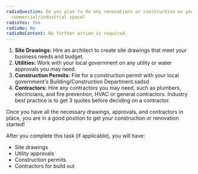 ```yaml
---
radioQuestion: Do you plan to do any renovations or construction on your
  commercial/industrial space?
radioYes: Yes
radioNo: No
radioNoContent: No further action is required.
---
```

1. **Site Drawings:** Hire an architect to create site drawings that meet your business needs and budget.
2. **Utilities:** Work with your local government on any utility or water approvals you may need.
3. **Construction Permits:** File for a construction permit with your local government's Building/Construction Department.sadsd
4. **Contractors:** Hire any contractors you may need, such as plumbers, electricians, and fire prevention, HVAC or general contractors. Industry best practice is to get 3 quotes before deciding on a contractor.

Once you have all the necessary drawings, approvals, and contractors in place, you are in a good position to get your construction or renovation started!

After you complete this task (if applicable), you will have:

* Site drawings
* Utility approvals
* Construction permits
* Contractors for build out